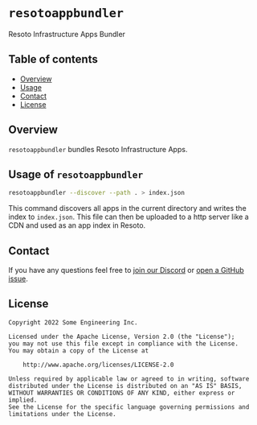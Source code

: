 # `resotoappbundler`
Resoto Infrastructure Apps Bundler


## Table of contents

* [Overview](#overview)
* [Usage](#usage)
* [Contact](#contact)
* [License](#license)


## Overview
`resotoappbundler` bundles Resoto Infrastructure Apps.


## Usage of `resotoappbundler`

```bash
resotoappbundler --discover --path . > index.json
```

This command discovers all apps in the current directory and writes the index to `index.json`. This file can then be uploaded to a http server like a CDN and used as an app index in Resoto.


## Contact
If you have any questions feel free to [join our Discord](https://discord.gg/someengineering) or [open a GitHub issue](https://github.com/someengineering/resoto/issues/new).


## License
```
Copyright 2022 Some Engineering Inc.

Licensed under the Apache License, Version 2.0 (the "License");
you may not use this file except in compliance with the License.
You may obtain a copy of the License at

    http://www.apache.org/licenses/LICENSE-2.0

Unless required by applicable law or agreed to in writing, software
distributed under the License is distributed on an "AS IS" BASIS,
WITHOUT WARRANTIES OR CONDITIONS OF ANY KIND, either express or implied.
See the License for the specific language governing permissions and
limitations under the License.
```
